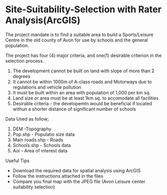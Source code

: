 # Site-Suitability-Selection with Rater Analysis(ArcGIS)
The project mandate is to find a suitable area to build a Sports/Leisure Centre in the old county of Avon 
for use by schools and the general population.

The project has four (4) major criteria, and one(1) desirable criterion in the selection process.
1. The development cannot be built on land with slope of more than 2 degrees
2. It cannot be within 1000m of A-class roads and Motorways due to regulations and vehicle
   pollution
3. It must be built within an area with population of 1,000 per km sq.
4. Land size or area must be at least 1km sq. to accomodate all facilities
5. Desirable criteria - the developemtn would be beneficial if located withun a shorter distance
   of significant number of schools

Data Used as follow;
1. DEM -Topography
2. Pop.shp - Populatio size data
3. Main roads.shp - Roads
4. Schools.shp - Schools data
5. Aoi - Area of interest data

Useful Tips
 - Download the required data for spatial analysis using ArcGIS
 - Follow the instructions attached in the files
 - Compare you final map with the JPEG file (Avon Leisure center suitability selection) 
